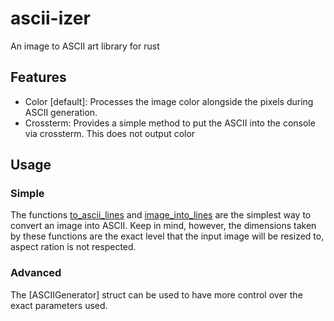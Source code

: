 # ascii-izer

An image to ASCII art library for rust

## Features

- Color \[default\]: Processes the image color alongside the pixels during ASCII generation.
- Crossterm: Provides a simple method to put the ASCII into the console via crossterm. This does not output color

## Usage

### Simple

The functions [to_ascii_lines](https://docs.rs/ascii-izer/latest/ascii_izer/fn.to_ascii_lines.html) and [image_into_lines](https://docs.rs/ascii-izer/latest/ascii_izer/fn.image_into_lines.html) are the simplest way to convert an image into ASCII. Keep in mind, however, the dimensions taken by these functions are the exact level that the input image will be resized to, aspect ration is not respected.

### Advanced

The [ASCIIGenerator] struct can be used to have more control over the exact parameters used.
